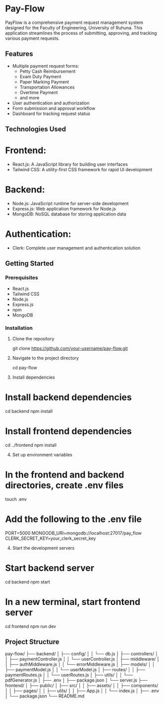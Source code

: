 # Pay-Flow

PayFlow is a comprehensive payment request management system designed for the Faculty of Engineering, University of Ruhuna. This application streamlines the process of submitting, approving, and tracking various payment requests.

## Features

- Multiple payment request forms:
  - Petty Cash Reimbursement
  - Exam Duty Payment
  - Paper Marking Payment
  - Transportation Allowances
  - Overtime Payment
  - and more
- User authentication and authorization
- Form submission and approval workflow
- Dashboard for tracking request status

## Technologies Used

# Frontend:

- React.js: A JavaScript library for building user interfaces
- Tailwind CSS: A utility-first CSS framework for rapid UI development

# Backend:

- Node.js: JavaScript runtime for server-side development
- Express.js: Web application framework for Node.js
- MongoDB: NoSQL database for storing application data

# Authentication:

- Clerk: Complete user management and authentication solution

## Getting Started

### Prerequisites

- React.js
- Tailwind CSS
- Node.js
- Express.js
- npm
- MongoDB

### Installation

1. Clone the repository

   git clone https://github.com/your-username/pay-flow.git

2. Navigate to the project directory

   cd pay-flow

3. Install dependencies

# Install backend dependencies

cd backend
npm install

# Install frontend dependencies

cd ../frontend
npm install

4. Set up environment variables

# In the frontend and backend directories, create .env files

touch .env

# Add the following to the .env file

PORT=5000
MONGODB_URI=mongodb://localhost:27017/pay_flow
CLERK_SECRET_KEY=your_clerk_secret_key

4. Start the development servers

# Start backend server

cd backend
npm start

# In a new terminal, start frontend server

cd frontend
npm run dev

## Project Structure

pay-flow/
├── backend/
│ ├── config/
│ │ └── db.js
│ ├── controllers/
│ │ ├── paymentController.js
│ │ └── userController.js
│ ├── middleware/
│ │ ├── authMiddleware.js
│ │ └── errorMiddleware.js
│ ├── models/
│ │ ├── paymentModel.js
│ │ └── userModel.js
│ ├── routes/
│ │ ├── paymentRoutes.js
│ │ └── userRoutes.js
│ ├── utils/
│ │ └── pdfGenerator.js
│ ├── .env
│ ├── package.json
│ └── server.js
├── frontend/
│ ├── public/
│ ├── src/
│ │ ├── assets/
│ │ ├── components/
│ │ ├── pages/
│ │ ├── utils/
│ │ ├── App.js
│ │ └── index.js
│ ├── .env
│ └── package.json
└── README.md
